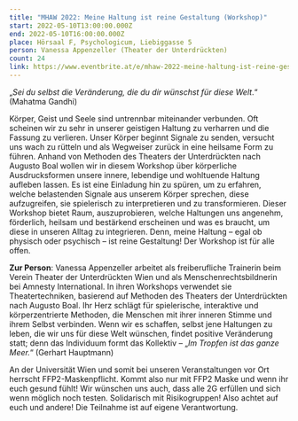 ```yaml
---
title: "MHAW 2022: Meine Haltung ist reine Gestaltung (Workshop)"
start: 2022-05-10T13:00:00.000Z
end: 2022-05-10T16:00:00.000Z
place: Hörsaal F, Psychologicum, Liebiggasse 5
person: Vanessa Appenzeller (Theater der Unterdrückten)
count: 24
link: https://www.eventbrite.at/e/mhaw-2022-meine-haltung-ist-reine-gestaltung-workshop-tickets-331148111917
---
```

„*Sei du selbst die Veränderung, die du dir wünschst für diese Welt*.“ (Mahatma Gandhi) 

Körper, Geist und Seele sind untrennbar miteinander verbunden. Oft scheinen wir zu sehr in unserer geistigen Haltung zu verharren und die Fassung zu verlieren. Unser Körper beginnt Signale zu senden, versucht uns wach zu rütteln und als Wegweiser zurück in eine heilsame Form zu führen. Anhand von Methoden des Theaters der Unterdrückten nach Augusto Boal wollen wir in diesem Workshop über körperliche Ausdrucksformen unsere innere, lebendige und wohltuende Haltung aufleben lassen. Es ist eine Einladung hin zu spüren, um zu erfahren, welche belastenden Signale aus unserem Körper sprechen, diese aufzugreifen, sie spielerisch zu interpretieren und zu transformieren. Dieser Workshop bietet Raum, auszuprobieren, welche Haltungen uns angenehm, förderlich, heilsam und bestärkend erscheinen und was es braucht, um diese in unseren Alltag zu integrieren. Denn, meine Haltung – egal ob physisch oder psychisch – ist reine Gestaltung! Der Workshop ist für alle offen.

**Zur Person**: Vanessa Appenzeller arbeitet als freiberufliche Trainerin beim Verein Theater der Unterdrückten Wien und als Menschenrechtsbildnerin bei Amnesty International. In ihren Workshops verwendet sie Theatertechniken, basierend auf Methoden des Theaters der Unterdrückten nach Augusto Boal. Ihr Herz schlägt für spielerische, interaktive und körperzentrierte Methoden, die Menschen mit ihrer inneren Stimme und ihrem Selbst verbinden. Wenn wir es schaffen, selbst jene Haltungen zu leben, die wir uns für diese Welt wünschen, findet positive Veränderung statt; denn das Individuum formt das Kollektiv – „*Im Tropfen ist das ganze Meer.*“ (Gerhart Hauptmann)

An der Universität Wien und somit bei unseren Veranstaltungen vor Ort herrscht FFP2-Maskenpflicht. Kommt also nur mit FFP2 Maske und wenn ihr euch gesund fühlt! Wir wünschen uns auch, dass alle 2G erfüllen und sich wenn möglich noch testen. Solidarisch mit Risikogruppen! Also achtet auf euch und andere! Die Teilnahme ist auf eigene Verantwortung.